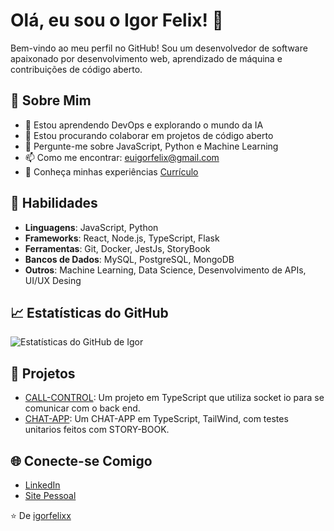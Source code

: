 # Olá, eu sou o Igor Felix! 👋

Bem-vindo ao meu perfil no GitHub! Sou um desenvolvedor de software apaixonado por desenvolvimento web, aprendizado de máquina e contribuições de código aberto.

## 🌟 Sobre Mim

- 🌱 Estou aprendendo DevOps e explorando o mundo da IA
- 👯 Estou procurando colaborar em projetos de código aberto
- 💬 Pergunte-me sobre JavaScript, Python e Machine Learning
- 📫 Como me encontrar: [euigorfelix@gmail.com](mailto:euigorfelix@gmail.com)
- 📄 Conheça minhas experiências [Currículo](www.linkedin.com/in/igor-felix-195096257)

## 🚀 Habilidades

- **Linguagens**: JavaScript, Python
- **Frameworks**: React, Node.js, TypeScript, Flask
- **Ferramentas**: Git, Docker, JestJs, StoryBook
- **Bancos de Dados**: MySQL, PostgreSQL, MongoDB
- **Outros**: Machine Learning, Data Science, Desenvolvimento de APIs, UI/UX Desing

## 📈 Estatísticas do GitHub

![Estatísticas do GitHub de Igor](https://github-readme-stats.vercel.app/api?username=igorfelixx&show_icons=true&theme=radical)

## 💼 Projetos

- [CALL-CONTROL](https://github.com/igorfelixx/front-end): Um projeto em TypeScript que utiliza socket io para se comunicar com o back end.
- [CHAT-APP](https://github.com/igorfelixx/chat-app): Um CHAT-APP em TypeScript, TailWind, com testes unitarios feitos com STORY-BOOK.

## 🌐 Conecte-se Comigo

- [LinkedIn](www.linkedin.com/in/igor-felix-195096257)
- [Site Pessoal](Working...)

⭐️ De [igorfelixx](https://github.com/igorfelixx)
